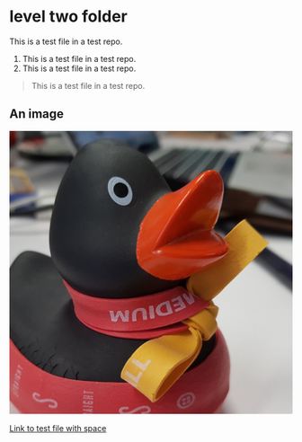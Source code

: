 # level two folder
This is a test file in a test repo.

1. This is a test file in a test repo.
1. This is a test file in a test repo.

> This is a test file in a test repo.

## An image

![](../../ducky_square_1.jpeg)

[Link to test file with space](./test%20file%20with%20space.md)
